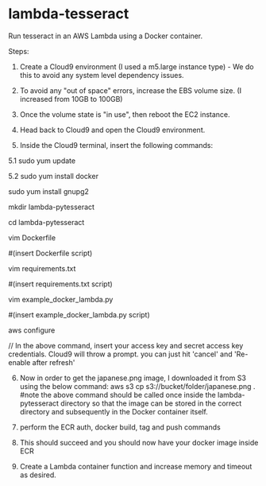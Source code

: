 # lambda-tesseract

Run tesseract in an AWS Lambda using a Docker container. 

Steps:
1. Create a Cloud9 environment (I used a m5.large instance type) - We do this to avoid any system level dependency issues. 
2. To avoid any "out of space" errors, increase the EBS volume size. (I increased from 10GB to 100GB)
3. Once the volume state is "in use", then reboot the EC2 instance.
4. Head back to Cloud9 and open the Cloud9 environment.

5. Inside the Cloud9 terminal, insert the following commands:

5.1 sudo yum update

5.2 sudo yum install docker

sudo yum install gnupg2 

mkdir lambda-pytesseract

cd lambda-pytesseract

vim Dockerfile

#(insert Dockerfile script)

vim requirements.txt

#(insert requirements.txt script)

vim example_docker_lambda.py

#(insert example_docker_lambda.py script)

aws configure 

// In the above command, insert your access key and secret access key credentials. Cloud9 will throw a prompt. you can just hit 'cancel' and 'Re-enable after refresh'

6. Now in order to get the japanese.png image, I downloaded it from S3 using the below command:
aws s3 cp s3://bucket/folder/japanese.png .
#note the above command should be called once inside the lambda-pytesseract directory so that the image can be stored in the correct directory and subsequently in the Docker container itself.

7. perform the ECR auth, docker build, tag and push commands 

8. This should succeed and you should now have your docker image inside ECR 

9. Create a Lambda container function and increase memory and timeout as desired. 
